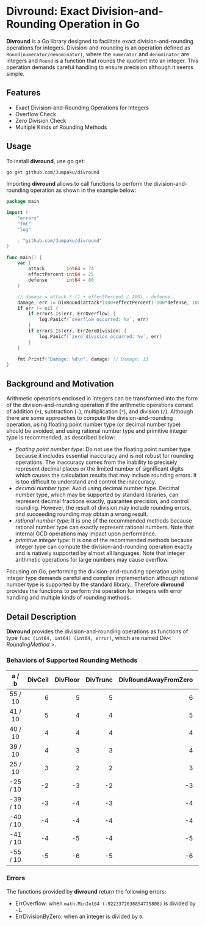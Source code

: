 # Divround: Exact Division-and-Rounding Operation in Go

**Divround** is a Go library designed to facilitate exact division-and-rounding operations for integers.
Division-and-rounding is an operation defined as `Round(numerator/denominator)`, where the `numerator` and `denominator` are integers and `Round` is a function that rounds the quotient into an integer.
This operation demands careful handling to ensure precision although it seems simple.

## Features

- Exact Division-and-Rounding Operations for Integers
- Overflow Check
- Zero Division Check
- Multiple Kinds of Rounding Methods

## Usage

To install **divround**, use go get:

```sh
go get github.com/Jumpaku/divround
```

Importing **divround** allows to call functions to perform the division-and-rounding operation as shown in the example below:

```go
package main

import (
	"errors"
	"fmt"
	"log"

	. "github.com/Jumpaku/divround"
)

func main() {
	var (
		attack        int64 = 74
		effectPercent int64 = 25
		defense       int64 = 80
	)

	// damage = attack * (1 + effectPercent / 100) - defense
	damage, err := DivRound(attack*(100+effectPercent)-100*defense, 100)
	if err != nil {
		if errors.Is(err, ErrOverflow) {
			log.Panicf(`overflow occurred: %v`, err)
		}
		if errors.Is(err, ErrZeroDivision) {
			log.Panicf(`zero division occurred: %v`, err)
		}
	}

	fmt.Printf("Damage: %d\n", damage) // Damage: 13
}
```

## Background and Motivation

Arithmetic operations enclosed in integers can be transformed into the form of the division-and-rounding operation if the arithmetic operations consist of addition (`+`), subtraction (`-`), multiplication (`*`), and division (`/`).
Although there are some approaches to compute the division-and-rounding operation, using floating point number type (or decimal number type) should be avoided, and using rational number type and primitive integer type is recommended, as described below:

* *floating point number type*: Do not use the floating point number type because it includes essential inaccuracy and is not robust for rounding operations. The inaccuracy comes from the inability to precisely represent decimal places or the limited number of significant digits which causes the calculation results that may include rounding errors. It is too difficult to understand and control the inaccuracy.
* *decimal number type*: Avoid using decimal number type. Decimal number type, which may be supported by standard libraries, can represent decimal fractions exactly, guarantee precision, and control rounding. However, the result of division may include rounding errors, and succeeding rounding may obtain a wrong result.
* *rational number type*: It is one of the recommended methods because rational number type can exactly represent rational numbers. Note that internal GCD operations may impact upon performance.
* *primitive integer type*: It is one of the recommended methods because integer type can compute the division-and-rounding operation exactly and is natively supported by almost all languages. Note that integer arithmetic operations for large numbers may cause overflow.

Focusing on Go, performing the division-and-rounding operation using integer type demands careful and complex implementation although rational number type is supported by the standard library..
Therefore **divround** provides the functions to perform the operation for integers with error handling and multiple kinds of rounding methods.

## Detail Description

**Divround** provides the division-and-rounding operations as functions of type `func (int64, int64) (int64, error)`, which are named Div< _RoundingMethod_ >.

### Behaviors of Supported Rounding Methods

| a  /  b  | DivCeil | DivFloor | DivTrunc | DivRoundAwayFromZero | DivRound | DivRoundHalfZero | DivRoundHalfDown | DivRoundHalfUp | DivRoundHalfEven | DivRoundHalfOdd |
|:---:|---:|---:|---:|---:|---:|---:|---:|---:|---:|---:|
|  55 / 10  |   6 |   5 |   5 |   6 |   6 |   5 |   5 |   6 |   6 |   5 |
|  41 / 10  |   5 |   4 |   4 |   5 |   4 |   4 |   4 |   4 |   4 |   4 |
|  40 / 10  |   4 |   4 |   4 |   4 |   4 |   4 |   4 |   4 |   4 |   4 |
|  39 / 10  |   4 |   3 |   3 |   4 |   4 |   4 |   4 |   4 |   4 |   4 |
|  25 / 10  |   3 |   2 |   2 |   3 |   3 |   2 |   2 |   3 |   2 |   3 |
| -25 / 10  |  -2 |  -3 |  -2 |  -3 |  -3 |  -2 |  -3 |  -2 |  -2 |  -3 |
| -39 / 10  |  -3 |  -4 |  -3 |  -4 |  -4 |  -4 |  -4 |  -4 |  -4 |  -4 |
| -40 / 10  |  -4 |  -4 |  -4 |  -4 |  -4 |  -4 |  -4 |  -4 |  -4 |  -4 |
| -41 / 10  |  -4 |  -5 |  -4 |  -5 |  -4 |  -4 |  -4 |  -4 |  -4 |  -4 |
| -55 / 10  |  -5 |  -6 |  -5 |  -6 |  -6 |  -5 |  -6 |  -5 |  -6 |  -5 |

### Errors

The functions provided by **divround** return the following errors:

* ErrOverflow: when `math.MinInt64 (-9223372036854775808)` is divided by `-1`.
* ErrDivisionByZero: when an integer is divided by `0`.

